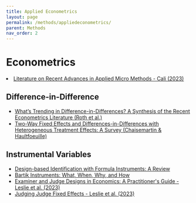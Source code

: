 ```yaml
---
title: Applied Econometrics
layout: page
permalink: /methods/appliedeconometrics/
parent: Methods
nav_order: 2
---
```


# **Econometrics**

<li> <a href="https://christinecai.github.io/PublicGoods/applied_micro_methods.pdf"> Literature on Recent Advances in Applied Micro Methods - Cali (2023)</a></li>

##  **Difference-in-Difference**
<ul>
<li> <a href="https://arxiv.org/pdf/2201.01194.pdf">What’s Trending in Difference-in-Differences? A Synthesis of the Recent Econometrics Literature (Roth et al.)</a></li>
<li> <a href="https://www.nber.org/papers/w29691"> Two-Way Fixed Effects and Differences-in-Differences with Heterogeneous Treatment Effects: A Survey (Chaisemartin & Haultfoeuille)</a></li>
</ul>

## **Instrumental Variables**
<ul>
<li> <a href="https://www.nber.org/papers/w31393">Design-based Identification with Formula Instruments: A Review </a></li>
<li> <a href="https://www.aeaweb.org/articles?id=10.1257/aer.20181047">Bartik Instruments: What, When, Why, and How</a></li>
<li> <a href="https://economics.byu.edu/directory/emily-leslie"> Examiner and Judge Designs in Economics: A Practitioner's Guide - Leslie et al. (2023) </a> </li>
<li> <a href="https://economics.byu.edu/directory/emily-leslie"> Judging Judge Fixed Effects - Leslie et al. (2023) </a> </li>
</ul>